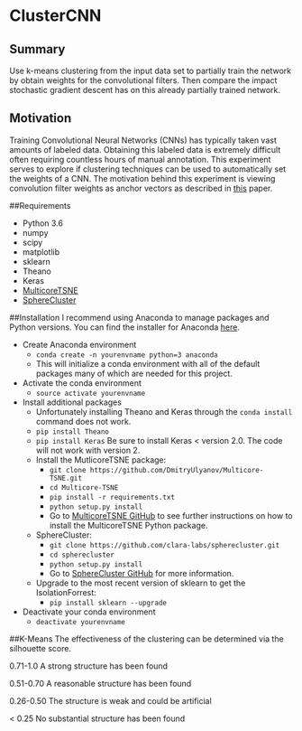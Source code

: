 # ClusterCNN

## Summary
Use k-means clustering from the input data set to partially train the network by obtain weights for the convolutional filters.
Then compare the impact stochastic gradient descent has on this already partially trained network.


## Motivation
Training Convolutional Neural Networks (CNNs) has typically taken vast amounts of labeled data.
Obtaining this labeled data is extremely difficult often requiring countless hours of manual annotation.
This experiment serves to explore if clustering techniques can be used to automatically set the weights of a CNN.
The motivation behind this experiment is viewing convolution filter weights as anchor vectors as described in
[this](https://arxiv.org/abs/1609.04112) paper.

##Requirements
* Python 3.6
* numpy
* scipy
* matplotlib
* sklearn
* Theano
* Keras
* [MulticoreTSNE](https://github.com/DmitryUlyanov/Multicore-TSNE)
* [SphereCluster](https://github.com/clara-labs/spherecluster)

##Installation
I recommend using Anaconda to manage packages and Python versions. You can find
the installer for Anaconda [here](https://www.continuum.io/downloads). 

* Create Anaconda environment
  * `conda create -n yourenvname python=3 anaconda`
  * This will initialize a conda environment with all of the default packages
    many of which are needed for this project.
* Activate the conda environment
  * `source activate yourenvname`
* Install additional packages
  * Unfortunately installing Theano and Keras through the `conda install`
    command does not work.
  * `pip install Theano`
  * `pip install Keras` Be sure to install Keras < version 2.0. The code will
    not work with version 2.
  * Install the MutlicoreTSNE package:
    * `git clone https://github.com/DmitryUlyanov/Multicore-TSNE.git`
    * `cd Multicore-TSNE`
    * `pip install -r requirements.txt`
    * `python setup.py install`
    * Go to [MulticoreTSNE GitHub](https://github.com/DmitryUlyanov/Multicore-TSNE) 
    to see further instructions on how to install the MulticoreTSNE Python package.
  * SphereCluster:
    * `git clone https://github.com/clara-labs/spherecluster.git`
    * `cd spherecluster`
    * `python setup.py install`
    * Go to [SphereCluster GitHub](https://github.com/clara-labs/spherecluster)
      for more information.
  * Upgrade to the most recent version of sklearn to get the IsolationForrest:
    * `pip install sklearn --upgrade`
* Deactivate your conda environment
  * `deactivate yourenvname`

##K-Means
The effectiveness of the clustering can be determined via the silhouette score.

0.71-1.0
A strong structure has been found

0.51-0.70
A reasonable structure has been found

0.26-0.50
The structure is weak and could be artificial

< 0.25
No substantial structure has been found
